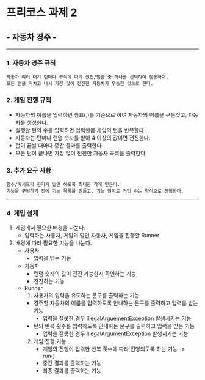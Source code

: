 # 프리코스 과제 2
## - 자동차 경주 -

---------------------------

### 1. 자동차 경주 규칙
    자동차 여러 대가 턴마다 규칙에 따라 전진/멈춤 중 하나를 선택하여 행동하며, 
    모든 턴을 거치고 나서 가장 많이 전진한 자동차가 우승한 것으로 한다.

### 2. 게임 진행 규칙
- 자동차의 이름을 입력하면 쉼표(,)를 기준으로 하여 자동차의 이름을 구분짓고, 자동차를 생성한다.
- 실행할 턴의 수를 입력하면 입력만큼 게임의 턴을 반복한다.
- 자동차는 턴마다 랜덤 숫자를 받아 4 이상의 값이면 전진한다.
- 턴이 끝날 때마다 중간 결과를 출력한다.
- 모든 턴이 끝나면 가장 많이 전진한 자동차 목록을 출력한다.

### 3. 추가 요구 사항
    함수/메서드가 한가지 일만 하도록 최대한 작게 만든다.
    기능을 구현하기 전에 기능 목록을 만들고, 기능 단위로 커밋 하는 방식으로 진행한다.
----------

### 4. 게임 설계
1. 게임에서 필요한 배경을 나눈다.
   - 입력하는 사용자, 게임의 말인 자동차, 게임을 진행할 Runner 
2. 배경에 따라 필요한 기능을 나눈다.
   - 사용자
     - 입력을 받는 기능
   - 자동차
       - 랜덤 숫자의 값이 전진 가능한지 확인하는 기능
       - 전진하는 기능
   - Runner
     1. 사용자의 입력을 유도하는 문구를 출력하는 기능
       - 경주할 자동차의 이름을 입력하도록 안내하는 문구를 출력하고 입력을 받는 기능 
         - 입력을 잘못한 경우 IllegalArguementException 발생시키는 기능
       - 턴의 반복 횟수를 입력하도록 안내하는 문구를 출력하고 입력을 받는 기능 
         - 입력을 잘못한 경우 IllegalArgumentException 발생시키는 기능
     2. 게임 진행 기능
         - 게임의 진행이 입력한 반복 횟수에 따라 진행되도록 하는 기능 -> run()
         - 중간 결과를 출력하는 기능
         - 최종 결과를 출력하는 기능